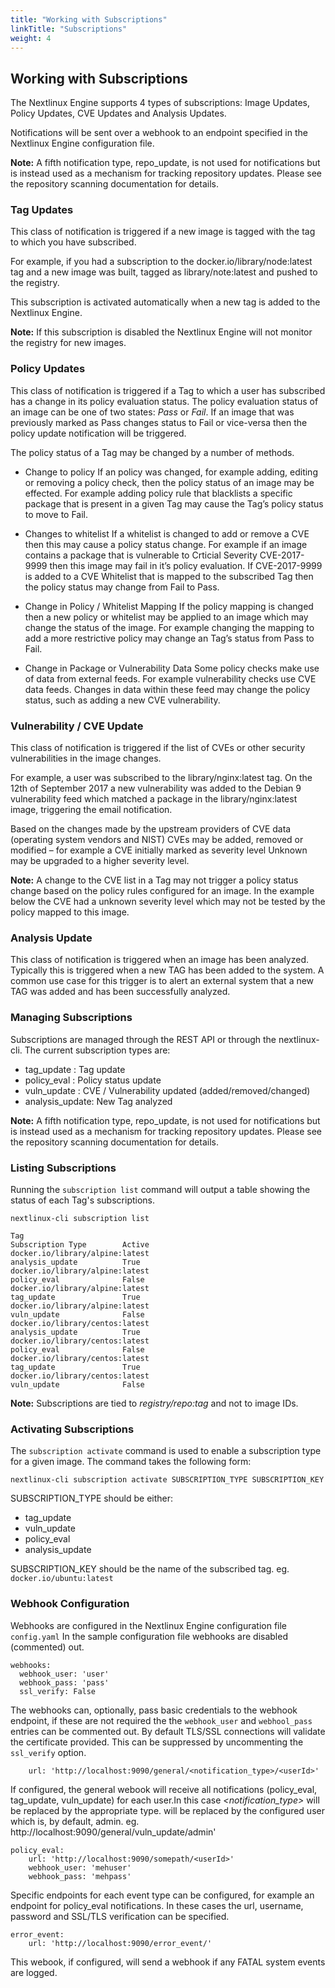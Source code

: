 ```yaml
---
title: "Working with Subscriptions"
linkTitle: "Subscriptions"
weight: 4
---
```


## Working with Subscriptions

The Nextlinux Engine supports 4 types of subscriptions: Image Updates, Policy Updates, CVE Updates and Analysis Updates.

Notifications will be sent over a webhook to an endpoint specified in the Nextlinux Engine configuration file.

**Note:** A fifth notification type, repo_update, is not used for notifications but is instead used as a mechanism for tracking repository updates. Please see the repository scanning documentation for details.

### Tag Updates

This class of notification is triggered if a new image is tagged with the tag to which you have subscribed.

For example, if you had a subscription to the docker.io/library/node:latest tag and a new image was built, tagged as library/note:latest and pushed to the registry.

This subscription is activated automatically when a new tag is added to the Nextlinux Engine.

**Note:** If this subscription is disabled the Nextlinux Engine will not monitor the registry for new images.

### Policy Updates

This class of notification is triggered if a Tag to which a user has subscribed has a change in its policy evaluation status. The policy evaluation status of an image can be one of two states: *Pass* or *Fail*. If an image that was previously marked as Pass changes status to Fail or vice-versa then the policy update notification will be triggered.

The policy status of a Tag may be changed by a number of methods.

- Change to policy If an policy was changed, for example adding, editing or removing a policy check, then the policy status of an image may be effected. For example adding policy rule that blacklists a specific package that is present in a given Tag may cause the Tag’s policy status to move to Fail.

- Changes to whitelist If a whitelist is changed to add or remove a CVE then this may cause a policy status change. For example if an image contains a package that is vulnerable to Crticial Severity CVE-2017-9999 then this image may fail in it’s policy evaluation. If CVE-2017-9999 is added to a CVE Whitelist that is mapped to the subscribed Tag then the policy status may change from Fail to Pass.

- Change in Policy / Whitelist Mapping If the policy mapping is changed then a new policy or whitelist may be applied to an image which may change the status of the image. For example changing the mapping to add a more restrictive policy may change an Tag’s status from Pass to Fail.

- Change in Package or Vulnerability Data Some policy checks make use of data from external feeds. For example vulnerability checks use CVE data feeds. Changes in data within these feed may change the policy status, such as adding a new CVE vulnerability.

### Vulnerability / CVE Update

This class of notification is triggered if the list of CVEs or other security vulnerabilities in the image changes.

For example, a user was subscribed to the library/nginx:latest tag. On the 12th of September 2017 a new vulnerability was added to the Debian 9 vulnerability feed which matched a package in the library/nginx:latest image, triggering the email notification.

Based on the changes made by the upstream providers of CVE data (operating system vendors and NIST) CVEs may be added, removed or modified – for example a CVE initially marked as severity level Unknown may be upgraded to a higher severity level.

**Note:** A change to the CVE list in a Tag may not trigger a policy status change based on the policy rules configured for an image. In the example below the CVE had a unknown severity level which may not be tested by the policy mapped to this image.

### Analysis Update

This class of notification is triggered when an image has been analyzed. Typically this is triggered when a new TAG has been added to the system.
A common use case for this trigger is to alert an external system that a new TAG was added and has been successfully analyzed.

### Managing Subscriptions

Subscriptions are managed through the REST API or through the nextlinux-cli. The current subscription types are:

- tag_update : Tag update
- policy_eval : Policy status update
- vuln_update : CVE / Vulnerability updated (added/removed/changed)
- analysis_update: New Tag analyzed


**Note:** A fifth notification type, repo_update, is not used for notifications but is instead used as a mechanism for tracking repository updates. Please see the repository scanning documentation for details.

### Listing Subscriptions

Running the `subscription list` command will output a table showing the status of each Tag's subscriptions.

```
nextlinux-cli subscription list

Tag                                                            Subscription Type        Active        
docker.io/library/alpine:latest                                analysis_update          True          
docker.io/library/alpine:latest                                policy_eval              False         
docker.io/library/alpine:latest                                tag_update               True          
docker.io/library/alpine:latest                                vuln_update              False         
docker.io/library/centos:latest                                analysis_update          True          
docker.io/library/centos:latest                                policy_eval              False         
docker.io/library/centos:latest                                tag_update               True          
docker.io/library/centos:latest                                vuln_update              False  
```

**Note:** Subscriptions are tied to *registry/repo:tag* and not to image IDs.

### Activating Subscriptions

The `subscription activate` command is used to enable a subscription type for a given image. The command takes the following form:

`nextlinux-cli subscription activate SUBSCRIPTION_TYPE SUBSCRIPTION_KEY`

SUBSCRIPTION_TYPE should be either: 

- tag_update
- vuln_update
- policy_eval
- analysis_update

SUBSCRIPTION_KEY should be the name of the subscribed tag. eg. `docker.io/ubuntu:latest`

### Webhook Configuration

Webhooks are configured in the Nextlinux Engine configuration file `config.yaml` In the sample configuration file webhooks are disabled (commented) out.

```
webhooks:
  webhook_user: 'user'
  webhook_pass: 'pass'
  ssl_verify: False
```

The webhooks can, optionally, pass basic credentials to the webhook endpoint, if these are not required the the `webhook_user` and `webhool_pass` entries can be commented out. By default TLS/SSL connections will validate the certificate provided. This can be suppressed by uncommenting the `ssl_verify` option.

``` general:
    url: 'http://localhost:9090/general/<notification_type>/<userId>'
```

If configured, the general webook will receive all notifications (policy_eval, tag_update, vuln_update) for each user.In this case *<notification_type>* will be replaced by the appropriate type. will be replaced by the configured user which is, by default, admin. eg. http://localhost:9090/general/vuln_update/admin'

```
policy_eval:
    url: 'http://localhost:9090/somepath/<userId>'
    webhook_user: 'mehuser'
    webhook_pass: 'mehpass'
```

Specific endpoints for each event type can be configured, for example an endpoint for policy_eval notifications. In these cases the url, username, password and SSL/TLS verification can be specified.

```
error_event:
    url: 'http://localhost:9090/error_event/'
```

This webook, if configured, will send a webhook if any FATAL system events are logged.




